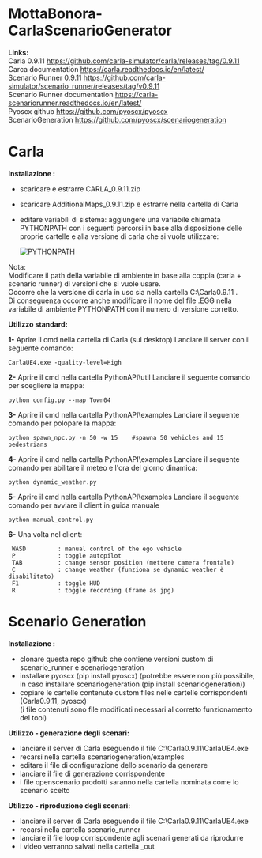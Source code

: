 # MottaBonora-CarlaScenarioGenerator


**Links:**  
	Carla 0.9.11                    https://github.com/carla-simulator/carla/releases/tag/0.9.11  
	Carca documentation             https://carla.readthedocs.io/en/latest/  
	Scenario Runner 0.9.11 		https://github.com/carla-simulator/scenario_runner/releases/tag/v0.9.11  
	Scenario Runner documentation   https://carla-scenariorunner.readthedocs.io/en/latest/  
	Pyoscx github                   https://github.com/pyoscx/pyoscx  
	ScenarioGeneration              https://github.com/pyoscx/scenariogeneration

# Carla

**Installazione :**  
- scaricare e estrarre CARLA_0.9.11.zip 
- scaricare AdditionalMaps_0.9.11.zip e estrarre nella cartella di Carla
- editare variabili di sistema:
       aggiungere una variabile chiamata PYTHONPATH con i seguenti percorsi in base
       alla disposizione delle proprie cartelle e alla versione di carla che si vuole utilizzare:
       
     ![PYTHONPATH](https://github.com/mottajacopo/MottaBonora-CarlaScenarioGenerator/blob/main/images/pythonpath.png)
     
Nota:  
Modificare il path della variabile di ambiente in base alla coppia (carla + scenario runner) di versioni che si vuole usare.   
Occorre che la versione di carla in uso sia nella cartella C:\Carla0.9.11 .  
Di conseguenza occorre anche modificare il nome del file .EGG nella variabile di ambiente PYTHONPATH con il numero di versione corretto.  
     
**Utilizzo standard:**  

**1-** Aprire il cmd nella cartella di Carla (sul desktop)
	Lanciare il server con il seguente comando:
	
	CarlaUE4.exe -quality-level=High

**2-** Aprire il cmd nella cartella PythonAPI\util
	Lanciare il seguente comando per scegliere la mappa:
	
	python config.py --map Town04

**3-** Aprire il cmd nella cartella PythonAPI\examples
	Lanciare il seguente comando per polopare la mappa:
	
	python spawn_npc.py -n 50 -w 15    #spawna 50 vehicles and 15 pedestrians

**4-** Aprire il cmd nella cartella PythonAPI\examples
	Lanciare il seguente comando per abilitare il meteo e l'ora del giorno dinamica:
	
	python dynamic_weather.py

**5-** Aprire il cmd nella cartella PythonAPI\examples
	Lanciare il seguente comando per avviare il client in guida manuale
	
	python manual_control.py 

**6-** Una volta nel client:

	 WASD         : manual control of the ego vehicle
	 P            : toggle autopilot
 	 TAB          : change sensor position (mettere camera frontale)
     C            : change weather (funziona se dynamic weather è disabilitato)
     F1           : toggle HUD
     R            : toggle recording (frame as jpg)


# Scenario Generation

**Installazione :**  
- clonare questa repo github che contiene versioni custom di scenario_runner e scenariogeneration
- installare pyoscx (pip install pyoscx) 
  (potrebbe essere non più possibile, in caso installare scenariogeneration (pip install scenariogeneration))  
- copiare le cartelle contenute custom files nelle cartelle corrispondenti (Carla0.9.11, pyoscx)  
  (i file contenuti sono file modificati necessari al corretto funzionamento del tool)  
  
 **Utilizzo - generazione degli scenari:**  
 
 - lanciare il server di Carla eseguendo il file C:\Carla0.9.11\CarlaUE4.exe
 - recarsi nella cartella scenariogeneration/examples
 - editare il file di configurazione dello scenario da generare
 - lanciare il file di generazione corrispondente
 - i file openscenario prodotti saranno nella cartella nominata come lo scenario scelto
 
 **Utilizzo - riproduzione degli scenari:**  
 
 - lanciare il server di Carla eseguendo il file C:\Carla0.9.11\CarlaUE4.exe
 - recarsi nella cartella scenario_runner 
 - lanciare il file loop corrispondente agli scenari generati da riprodurre
 - i video verranno salvati nella cartella _out


